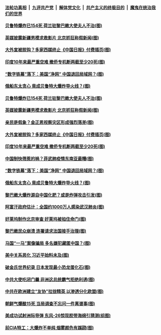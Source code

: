 

####  [法轮功真相](../../../../basic/blob/master/README.md?t=08091131) &nbsp;|&nbsp; [九评共产党](../../../../9ping.md/blob/master/README.md?t=08091131) &nbsp;|&nbsp; [解体党文化](../../../../jtdwh.md/blob/master/README.md?t=08091131)  &nbsp;|&nbsp; [共产主义的终极目的](../../../../gczydzjmd.md/blob/master/README.md?t=08091131) &nbsp;|&nbsp; [魔鬼在统治我们的世界](../../../../mgztzwmdsj.md/blob/master/README.md?t=08091131) 

#### [贝鲁特爆炸已154死 荷兰驻黎巴嫩大使夫人不治(图)](../pages/p9/942337.md?t=08091131) 

#### [英媒披露新疆男模求救影片 北京抓狂称假新闻(图)](../pages/p9/942284.md?t=08091131) 

#### [大外宣被脱钩？多家西媒终止《中国日报》付费插页(图)](../pages/p9/942312.md?t=08091131) 

#### [印度10年来最严重空难 撤侨专机断两截至少20死(图)](../pages/p9/942254.md?t=08091131) 

#### [“数字铁幕”落下：美国“净网” 中国退回局域网？(图)](../pages/p9/942239.md?t=08091131) 

#### [俄船东太贪心 竟成贝鲁特大爆炸导火线？(图)](../pages/p9/942176.md?t=08091131) 

#### [贝鲁特爆炸已154死 荷兰驻黎巴嫩大使夫人不治(图)](../pages/p9/942337.md?t=08091131) 

#### [英媒披露新疆男模求救影片 北京抓狂称假新闻(图)](../pages/p9/942284.md?t=08091131) 

#### [亲民是假象？金正恩视察灾区形成强烈落差(图)](../pages/p9/942276.md?t=08091131) 

#### [大外宣被脱钩？多家西媒终止《中国日报》付费插页(图)](../pages/p9/942312.md?t=08091131) 

#### [印度10年来最严重空难 撤侨专机断两截至少20死(图)](../pages/p9/942254.md?t=08091131) 

#### [中国制快筛惹的祸？菲武肺疫情东南亚最糟(图)](../pages/p9/942190.md?t=08091131) 

#### [“数字铁幕”落下：美国“净网” 中国退回局域网？(图)](../pages/p9/942239.md?t=08091131) 

#### [俄船东太贪心 竟成贝鲁特大爆炸导火线？(图)](../pages/p9/942176.md?t=08091131) 

#### [黎巴嫩大爆炸源自中国化肥？或是炸弹攻击引发(图)](../pages/p9/942213.md?t=08091131) 

#### [阿富汗政府估计：全国约1000万人感染武汉肺炎(图)](../pages/p9/942130.md?t=08091131) 

#### [好莱坞制作北京审查 好莱坞被掐住命门(图)](../pages/p9/942189.md?t=08091131) 

#### [黎巴嫩民众崩溃 连署请求法国接手治理(图)](../pages/p9/942167.md?t=08091131) 

#### [马国“一马”案像骗局 多名嫌犯藏匿中国？(图)](../pages/p9/942063.md?t=08091131) 

#### [美中关系恶化 习近平始料未及(图)](../pages/p9/942128.md?t=08091131) 

#### [破金氏世界纪录 日本发现最小恐龙蛋化石(图)](../pages/p9/942058.md?t=08091131) 

#### [中共大使吃闭门羹 非洲这总统霸气拒绝利诱(图)](../pages/p9/942043.md?t=08091131) 

#### [中共在欧洲建立“友协”拉拢精英 以渗透分化欧盟(图)](../pages/p9/942030.md?t=08091131) 

#### [朝鲜气爆酿15死 当局调查不忘问一件离谱事(图)](../pages/p9/941974.md?t=08091131) 

#### [美成功试射洲际导弹 东风-26惊现胶带海绵引猜测(组图)](../pages/p9/942023.md?t=08091131) 

#### [前CIA特工：大爆炸不单纯 烟雾颜色有蹊跷(图)](../pages/p9/941979.md?t=08091131) 

